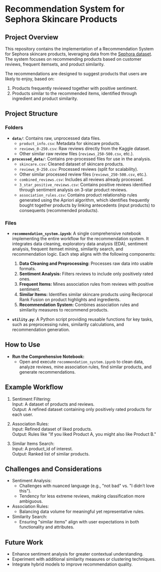# Recommendation System for Sephora Skincare Products

## Project Overview

This repository contains the implementation of a Recommendation System for Sephora skincare products, leveraging data from the [Sephora dataset](https://www.kaggle.com/datasets/nadyinky/sephora-products-and-skincare-reviews/data). The system focuses on recommending products based on customer reviews, frequent itemsets, and product similarity.

The recommendations are designed to suggest products that users are likely to enjoy, based on:
1. Products frequently reviewed together with positive sentiment.
2. Products similar to the recommended items, identified through ingredient and product similarity.

## Project Structure

### Folders

- **`data/`**: Contains raw, unprocessed data files.
    -  `product_info.csv`: Metadata for skincare products.
    - `reviews_0-250.csv`: Raw reviews directly from the Kaggle dataset.
    - Other similar raw review files (`reviews_250-500.csv`, etc.).
- **`processed_data/`**: Contains pre-processed files for use in the analysis.
    - `skincare.csv`: Cleaned dataset of skincare products.
    - `reviews_0-250.csv`: Processed reviews (split for scalability).
    - Other similar processed review files (`reviews_250-500.csv`, etc.).
    - `combined_reviews.csv`: Includes all reviews already processed.
    - `3_star_positive_reviews.csv`: Contains positive reviews identified through sentiment analysis on 3-star product reviews.
    - `association_rules.csv`: Contains product relationship rules generated using the Apriori algorithm, which identifies frequently bought together products by linking antecedents (input products) to consequents (recommended products).

### Files

- **`recommendation_system.ipynb`**: A single comprehensive notebook implementing the entire workflow for the recommendation system. It integrates data cleaning, exploratory data analysis (EDA), sentiment analysis, frequent itemset mining, similarity search, and recommendation logic. Each step aligns with the following components:
  1. **Data Cleaning and Preprocessing:** Processes raw data into usable formats.
  2. **Sentiment Analysis:** Filters reviews to include only positively rated ones.
  3. **Frequent Items:** Mines association rules from reviews with positive sentiment.
  4. **Similar Items:** Identifies similar skincare products using Reciprocal Rank Fusion on product highlights and ingredients.
  5. **Recommendation System:** Combines association rules and similarity measures to recommend products.

- **`utility.py`**: A Python script providing reusable functions for key tasks, such as preprocessing rules, similarity calculations, and recommendation generation.

## How to Use

- **Run the Comprehensive Notebook:**
   - Open and execute `recommendation_system.ipynb` to clean data, analyze reviews, mine association rules, find similar products, and generate recommendations.


## Example Workflow

1. Sentiment Filtering: <br />
Input: A dataset of products and reviews. <br />
Output: A refined dataset containing only positively rated products for each user.

2. Association Rules: <br />
Input: Refined dataset of liked products. <br />
Output: Rules like "If you liked Product A, you might also like Product B."

3. Similar Items Search: <br />
Input: A product_id of interest. <br />
Output: Ranked list of similar products.

## Challenges and Considerations
- Sentiment Analysis:
    - Challenges with nuanced language (e.g., "not bad" vs. "I didn’t love this").
    - Tendency for less extreme reviews, making classification more ambiguous.
- Association Rules:
    - Balancing data volume for meaningful yet representative rules.
- Similarity Search:
    - Ensuring "similar items" align with user expectations in both functionality and attributes.

## Future Work
- Enhance sentiment analysis for greater contextual understanding.
- Experiment with additional similarity measures or clustering techniques.
- Integrate hybrid models to improve recommendation quality.
